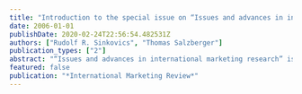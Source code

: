 ```yaml
---
title: "Introduction to the special issue on “Issues and advances in international marketing research”"
date: 2006-01-01
publishDate: 2020-02-24T22:56:54.482531Z
authors: ["Rudolf R. Sinkovics", "Thomas Salzberger"]
publication_types: ["2"]
abstract: "“Issues and advances in international marketing research” is the title of this special issue of IMR. With an unprecedented proliferation of research methodologies, processes and procedures over the last couple of years, some readers might find that there is not much room for further advancement. In fact, this theme has been selected because, despite progress and methodological advancements, liberalising markets and technology impacts prompt for even more methodological and conceptual rigour when conducting research across borders. It has been argued that market dynamics and global competitive pressures create new challenges for researchers and companies (e.g. Craig and Douglas, 2001) and call for a diversification of research methods (Nakata and Huang, 2005). International marketing research is challenged in two significant ways. Firstly, it needs to fulfil the intrinsic quest for extending and also transcending boundaries, which is characteristic of any scientific research. The process of internationalisation and globalisation, however, represents a powerful external trigger specifically for cross-national research. Secondly, international research entails additional methodological problems due to the increased complexity making it exceptionally prone to errors and misleading conclusions. These challenges persist, irrespective of paradigmatic views, whether following a qualitative or quantitative perspective. The call for papers solicited topics including reliability and validity issues in international marketing research, safeguarding equivalence in cross-national/cross-cultural research, construct measurement issues, development of frameworks for construct measurement, demonstration of appropriate modelling techniques, innovative qualitative designs, techniques or experiments and applications of tools or techniques for cross-cultural studies from other disciplines. The call for papers prompted submission of 19 papers. This somewhat modest response was surprising to us, but may indicate that the next wave of methodological advancements and methodological pluralism is yet to come. Most of the contributions were following quantitative methodology and while companies are said to direct an increasing share of their market research budgets to qualitative designs, the submissions to this special issue did not mirror this development. Additionally, our invitation for comparative ethnography was not taken up, and we believe that there is still much room for the application of tools and techniques such as simulations. In all, “advancement in international marketing research” appears to be incremental, focusing on established methodologies, rather than radical, in terms of pushing us towards fundamentally new research avenues. Of the papers received, 13 passed a first screening by the guest editors and were subsequently subjected to a more thorough review process, strictly following the IMR procedures (2-3 double-blind peer-reviews). One of these papers is authored by the guest editors, yet was as a matter of course also subjected to the review process. The review process resulted in five manuscripts accepted for publication in this special issue. All manuscripts include empirical foundations to varying degrees. The first paper of this special issue by Albert Caruana and Michael T. Ewing looks at the psychometric properties of eTail quality across different product categories in three countries. The testing procedures for conceptual and psychometric equivalence are a useful showcase for equivalence testing. This paper also makes a strong argument in favour of replication and extension research in International Marketing Research. While scholars agree that building on established work is worthwhile and scientifically meritorious, published papers in marketing journals provide scant evidence. This paper is a replication with extension that examines the applicability of online service quality. It tests whether earlier US based findings can be generalised to other countries. Rosanna Garcia and Destan Kandemir explore how moderation can and should be modeled in cross-national/cultural contexts. They build on a multi-national study of consumer involvement to demonstrate appropriate methods for modelling different types of moderation. Specifically, they demonstrate how to identify form and strength moderators. Form moderators are modelled using multiplicative interactions while strength moderators are modelled using multi-group SEM. The authors provide a valuable research framework which should help to utilise their approach with cross-country datasets. The guest editors to this special issue, Thomas Salzberger and Rudolf Sinkovics, are “Reconsidering the problem of data equivalence in international marketing research”. The paper contrasts approaches of equivalence testing based on CFA and the Rasch model for measurement by reanalysing a cross-country dataset on technophobia. Data equivalence is closely connected to the measurement theory employed. While most international marketing research builds on classical test theory, recently, approaches based on item response theory, or latent trait theory (LTT), have been suggested as a promising alternative to this standard paradigm (Schaffer and Riordan, 2003; Singh, 2004). Given very attractive features of this paradigm, which is well adopted in other disciplines, the authors introduce the Rasch (1960) model, which is a special class of LTT models, to international marketing research. Elfriede Penz, in her paper “Researching the socio-cultural context: putting social representations theory into action” demonstrates the value of boundary-spanning of academic disciplines. She applies the social representations theory, which originates in the social psychology literature, to the context of international marketing research. This is important because the marketing community will not necessarily be familiar with the reasoning of this branch of the literature, built around some French authors. It is also innovative because the social representations theory is utilised to study what members of a certain culture think of objects and products, which values they associate with these and which norms they follow. In practical research terms, the contribution is that social representations go beyond the traditional confines of groups and/or multidimensional research methodologies with individual views and perspectives. Finally, the paper by Sharon Loane, Jim Bell and Rod McNaughton, posits that new information communication technologies (ICT), particularly the Internet, can significantly improve the robustness of qualitative and mixed-method international marketing research. The authors describe and evaluate the application of ICT in a cross-national study of rapidly internationalising small firms. They develop a conceptual framework and outline how the appropriate integration of ICT into the research process can help to refine sample identification and selection procedures, improve response rates and encourage greater respondent “buy-in” to depth interviews."
featured: false
publication: "*International Marketing Review*"
---
```


